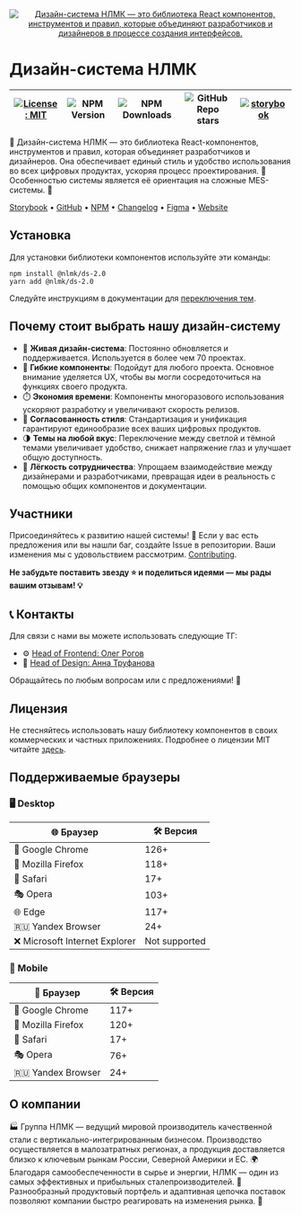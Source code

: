 <div align="center">
    <a href="https://nlmk-group.github.io/ds-2.0" target="_blank">
    <img src="https://nlmk-group.github.io/ds-2.0/img/banner.png" alt="Дизайн-система НЛМК — это библиотека React компонентов, инструментов и правил, которые объединяют разработчиков и дизайнеров в процессе создания интерфейсов."/>
    </a>
</div>

# Дизайн-система НЛМК

| [![License: MIT](https://img.shields.io/badge/License-MIT-yellow.svg)](https://opensource.org/licenses/MIT) | ![NPM Version](https://img.shields.io/npm/v/%40nlmk%2Fds-2.0) | ![NPM Downloads](https://img.shields.io/npm/dm/%40nlmk%2Fds-2.0) | ![GitHub Repo stars](https://img.shields.io/github/stars/nlmk-group/ds-2.0) | [![storybook](https://img.shields.io/badge/Storybook-deployed-ff4685)](https://nlmk-group.github.io/ds-2.0/?path=/docs/introduction-welcome--docs) |
|---|---|---|---|---|


🎨 Дизайн-система НЛМК — это библиотека React-компонентов, инструментов и правил, которая объединяет разработчиков и дизайнеров. Она обеспечивает единый стиль и удобство использования во всех цифровых продуктах, ускоряя процесс проектирования. 🚀 Особенностью системы является её ориентация на сложные MES-системы. 🔧

[Storybook](https://nlmk-group.github.io/ds-2.0/?path=/docs/introduction-welcome--docs) • [GitHub](https://github.com/nlmk-group/ds-2.0) • [NPM](https://www.npmjs.com/package/@nlmk/ds-2.0) • [Changelog](https://nlmk-group.github.io/ds-2.0/?path=/docs/introduction-changelog--docs) • [Figma](https://www.figma.com/@nlmk) • [Website](https://ds.nlmk.com/)



## Установка

Для установки библиотеки компонентов используйте эти команды:

```shell
npm install @nlmk/ds-2.0
yarn add @nlmk/ds-2.0
```

Следуйте инструкциям в документации для [переключения тем](https://nlmk-group.github.io/ds-2.0/?path=/docs/introduction-theme--docs).



## Почему стоит выбрать нашу дизайн-систему



- 🔄 **Живая дизайн-система**: Постоянно обновляется и поддерживается. Используется в более чем 70 проектах.
- 🎨 **Гибкие компоненты**: Подойдут для любого проекта. Основное внимание уделяется UX, чтобы вы могли сосредоточиться на функциях своего продукта.
- ⏱️ **Экономия времени**: Компоненты многоразового использования ускоряют разработку и увеличивают скорость релизов.
- 🔧 **Согласованность стиля**: Стандартизация и унификация гарантируют единообразие всех ваших цифровых продуктов.
- 🌗 **Темы на любой вкус**: Переключение между светлой и тёмной темами увеличивает удобство, снижает напряжение глаз и улучшает общую доступность.
- 🤝 **Лёгкость сотрудничества**: Упрощаем взаимодействие между дизайнерами и разработчиками, превращая идеи в реальность с помощью общих компонентов и документации.



## Участники

Присоединяйтесь к развитию нашей системы! 🚀 Если у вас есть предложения или вы нашли баг, создайте Issue в репозитории. Ваши изменения мы с удовольствием рассмотрим. [Contributing](https://nlmk-group.github.io/ds-2.0/?path=/docs/introduction-contributing--docs).

**Не забудьте поставить звезду ⭐ и поделиться идеями — мы рады вашим отзывам! 💡**



## 📞 Контакты

Для связи с нами вы можете использовать следующие ТГ:

- ⚙️ [Head of Frontend: Олег Рогов](https://t.me/Rogov_Oleg)
- 🎨 [Head of Design: Анна Труфанова](https://t.me/scarrydigital)

Обращайтесь по любым вопросам или с предложениями! 💬


## Лицензия

Не стесняйтесь использовать нашу библиотеку компонентов в своих коммерческих и частных приложениях. Подробнее о лицензии MIT читайте [здесь](https://opensource.org/license/MIT).



## Поддерживаемые браузеры

### 🖥️ Desktop

| 🌐 Браузер              | 🛠 Версия |
| ------------------------------ | --------------- |
| 🚀 Google Chrome               | 126+            |
| 🦊 Mozilla Firefox             | 118+            |
| 🍏 Safari                      | 17+             |
| 🎭 Opera                       | 103+            |
| 🌐 Edge                        | 117+            |
| 🇷🇺 Yandex Browser            | 24+             |
| ❌ Microsoft Internet Explorer | Not supported   |

### 📱 Mobile

| 📱 Браузер   | 🛠 Версия |
| ------------------- | --------------- |
| 🚀 Google Chrome    | 117+            |
| 🦊 Mozilla Firefox  | 120+            |
| 🍏 Safari           | 17+             |
| 🎭 Opera            | 76+             |
| 🇷🇺 Yandex Browser | 24+             |



## О компании

🏭 Группа НЛМК — ведущий мировой производитель качественной стали с вертикально-интегрированным бизнесом. Производство осуществляется в малозатратных регионах, а продукция доставляется близко к ключевым рынкам России, Северной Америки и ЕС. 🌍 Благодаря самообеспеченности в сырье и энергии, НЛМК — один из самых эффективных и прибыльных сталепроизводителей. 💪 Разнообразный продуктовый портфель и адаптивная цепочка поставок позволяют компании быстро реагировать на изменения рынка. 🚀
